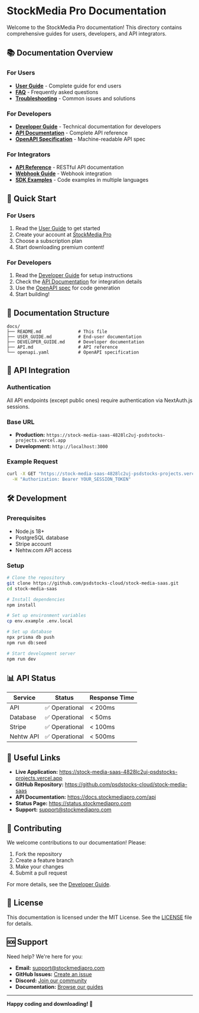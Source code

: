 # StockMedia Pro Documentation

Welcome to the StockMedia Pro documentation! This directory contains comprehensive guides for users, developers, and API integrators.

## 📚 Documentation Overview

### For Users
- **[User Guide](./USER_GUIDE.md)** - Complete guide for end users
- **[FAQ](./USER_GUIDE.md#frequently-asked-questions)** - Frequently asked questions
- **[Troubleshooting](./USER_GUIDE.md#troubleshooting)** - Common issues and solutions

### For Developers
- **[Developer Guide](./DEVELOPER_GUIDE.md)** - Technical documentation for developers
- **[API Documentation](./API.md)** - Complete API reference
- **[OpenAPI Specification](./openapi.yaml)** - Machine-readable API spec

### For Integrators
- **[API Reference](./API.md)** - RESTful API documentation
- **[Webhook Guide](./DEVELOPER_GUIDE.md#webhook-integration)** - Webhook integration
- **[SDK Examples](./API.md#sdk-examples)** - Code examples in multiple languages

## 🚀 Quick Start

### For Users
1. Read the [User Guide](./USER_GUIDE.md) to get started
2. Create your account at [StockMedia Pro](https://stock-media-saas-4828lc2uj-psdstocks-projects.vercel.app)
3. Choose a subscription plan
4. Start downloading premium content!

### For Developers
1. Read the [Developer Guide](./DEVELOPER_GUIDE.md) for setup instructions
2. Check the [API Documentation](./API.md) for integration details
3. Use the [OpenAPI spec](./openapi.yaml) for code generation
4. Start building!

## 📖 Documentation Structure

```
docs/
├── README.md              # This file
├── USER_GUIDE.md          # End-user documentation
├── DEVELOPER_GUIDE.md     # Developer documentation
├── API.md                 # API reference
└── openapi.yaml           # OpenAPI specification
```

## 🔧 API Integration

### Authentication
All API endpoints (except public ones) require authentication via NextAuth.js sessions.

### Base URL
- **Production:** `https://stock-media-saas-4828lc2uj-psdstocks-projects.vercel.app`
- **Development:** `http://localhost:3000`

### Example Request
```bash
curl -X GET "https://stock-media-saas-4828lc2uj-psdstocks-projects.vercel.app/api/stock-sites" \
  -H "Authorization: Bearer YOUR_SESSION_TOKEN"
```

## 🛠️ Development

### Prerequisites
- Node.js 18+
- PostgreSQL database
- Stripe account
- Nehtw.com API access

### Setup
```bash
# Clone the repository
git clone https://github.com/psdstocks-cloud/stock-media-saas.git
cd stock-media-saas

# Install dependencies
npm install

# Set up environment variables
cp env.example .env.local

# Set up database
npx prisma db push
npm run db:seed

# Start development server
npm run dev
```

## 📊 API Status

| Service | Status | Response Time |
|---------|--------|---------------|
| API | ✅ Operational | < 200ms |
| Database | ✅ Operational | < 50ms |
| Stripe | ✅ Operational | < 100ms |
| Nehtw API | ✅ Operational | < 500ms |

## 🔗 Useful Links

- **Live Application:** https://stock-media-saas-4828lc2uj-psdstocks-projects.vercel.app
- **GitHub Repository:** https://github.com/psdstocks-cloud/stock-media-saas
- **API Documentation:** https://docs.stockmediapro.com/api
- **Status Page:** https://status.stockmediapro.com
- **Support:** support@stockmediapro.com

## 📝 Contributing

We welcome contributions to our documentation! Please:

1. Fork the repository
2. Create a feature branch
3. Make your changes
4. Submit a pull request

For more details, see the [Developer Guide](./DEVELOPER_GUIDE.md#contributing).

## 📄 License

This documentation is licensed under the MIT License. See the [LICENSE](../LICENSE) file for details.

## 🆘 Support

Need help? We're here for you:

- **Email:** support@stockmediapro.com
- **GitHub Issues:** [Create an issue](https://github.com/psdstocks-cloud/stock-media-saas/issues)
- **Discord:** [Join our community](https://discord.gg/stockmediapro)
- **Documentation:** [Browse our guides](https://docs.stockmediapro.com)

---

**Happy coding and downloading! 🚀**
